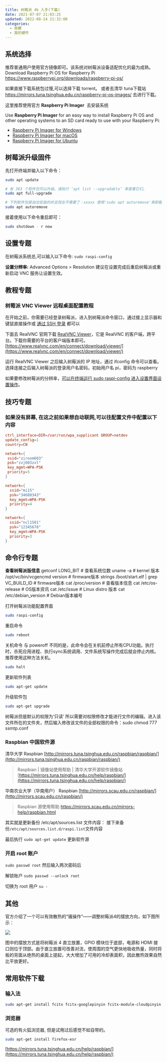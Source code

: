 ```yaml
---
title: 树莓派 4b 入手(下篇)
date: 2021-07-07 21:03:25
updated: 2022-08-14 21:32:00
categories:
  - 收藏
  - 我的硬件
---
```


## 系统选择

推荐普通用户使用官方镜像即可。该系统对树莓派设备适配优化的最为成熟。
Download Raspberry Pi OS for Raspberry Pi
<https://www.raspberrypi.org/downloads/raspberry-pi-os/>

如果直接下载系统包过慢,可以选择下载 torrent。
或者去清华 tuna下载站
<https://mirrors.tuna.tsinghua.edu.cn/raspberry-pi-os-images/> 去进行下载。

这里推荐使用官方 **Raspberry Pi Imager**  去安装系统

Use **Raspberry Pi Imager** for an easy way to install Raspberry Pi OS and other operating systems to an SD card ready to use with your Raspberry Pi:

* [Raspberry Pi Imager for Windows](https://downloads.raspberrypi.org/imager/imager_1.4.exe)
* [Raspberry Pi Imager for macOS](https://downloads.raspberrypi.org/imager/imager_1.4.dmg)
* [Raspberry Pi Imager for Ubuntu](https://downloads.raspberrypi.org/imager/imager_1.4_amd64.deb)

## 树莓派升级固件

先打开终端并输入以下命令：

```sh
sudo apt update

# 有 363 个软件包可以升级。请执行 ‘apt list --upgradable’ 来查看它们。
sudo apt full-upgrade

# 下列软件包是自动安装的并且现在不需要了：xxxxx 使用'sudo apt autoremove'来卸载它(它们)。
sudo apt autoremove
```

接着使用以下命令重启即可：

```sh
sudo shutdown - r now
```

## 设置专题

在树莓派系统总,可以输入以下命令:
`sudo raspi-config`

**设置分辨率:**
Advanced Options > Resolution
建议在设置完成后重启树莓派或重新启动 VNC 服务让设置生效。

## 教程专题

### 树莓派 VNC Viewer 远程桌面配置教程

在开始之前，你需要已经登录树莓派，进入到树莓派命令窗口，通过接上显示器和键鼠直接操作或 [通过 SSH 登录](http://shumeipai.nxez.com/2013/09/07/using-putty-to-log-in-to-the-raspberry-pie.html) 都可以

下面去 RealVNC 官网下载 [RealVNC Viewer](https://www.realvnc.com/en/connect/download/viewer/)，它是 RealVNC 的客户端，跨平台。下载你需要的平台的客户端版本即可。
[https://www.realvnc.com/en/connect/download/viewer/](https://www.realvnc.com/en/connect/download/viewer/)

运行 RealVNC Viewer 之后输入树莓派的 IP 地址，通过 ifconfig 命令可以查看。选择连接之后输入树莓派的登录用户名密码，初始用户名 pi，密码为 raspberry

如果要修改树莓派的分辨率，[可以在终端运行 sudo raspi-config 进入设置界面设置操作](http://shumeipai.nxez.com/2019/07/08/set-the-resolution-of-the-raspberry-pi-vnc.html)。

## 技巧专题

### 如果没有屏幕, 在这之前如果想自动联网,可以往配置文件中配置以下内容

```conf
ctrl_interface=DIR=/var/run/wpa_supplicant GROUP=netdev
update_config=1
country=CN

network={
 ssid="ziroom603"
 psk="zxj603zxl"
 key_mgmt=WPA-PSK
 priority=5
}

network={
  ssid="mi15"
  psk="34680343"
  key_mgmt=WPA-PSK
  priority=4
}

network={
  ssid="ncl1501"
  psk="12345678"
  key_mgmt=WPA-PSK
  priority=3
}
```

## 命令行专题

**查看树莓派版信息**
getconf LONG_BIT        # 查看系统位数
uname -a            # kernel 版本
/opt/vc/bin/vcgencmd  version   # firmware版本
strings /boot/start.elf  |  grep VC_BUILD_ID    # firmware版本
cat /proc/version       # 查看版本信息
cat /etc/os-release     # OS版本资讯
cat /etc/issue          # Linux distro 版本
cat /etc/debian_version     # Debian版本编号

打开树莓派功能配置界面

```sh
sudo raspi-config
```

重启命令

```sh
sudo reboot
```

关机命令
与 poweroff 不同的是，此命令会在关机前停止所有CPU功能。执行时，杀死应用进程、执行sync系统调用、文件系统写操作完成后就会停止内核。推荐使用这种方法关机。

```sh
sudo halt
```

更新软件列表

```sh
sudo apt-get update
```

升级软件包

```sh
sudo apt-get upgrade
```

树莓派但是默认的权限为‘只读’
所以需要对权限修改才能进行文件的编辑。进入该文件所在的文件夹，然后输入修改该文件的全部权限的命令：sudo chmod 777 ssmtp.conf

### Raspbian 中国软件源

清华大学
Raspbian [http://mirrors.tuna.tsinghua.edu.cn/raspbian/raspbian/](http://mirrors.tuna.tsinghua.edu.cn/raspbian/raspbian/)

> Raspbian | 镜像站使用帮助 | 清华大学开源软件镜像站
[https://mirrors.tuna.tsinghua.edu.cn/help/raspbian/](https://mirrors.tuna.tsinghua.edu.cn/help/raspbian/)

华南农业大学（华南用户）
Raspbian [http://mirrors.scau.edu.cn/raspbian/](http://mirrors.scau.edu.cn/raspbian/)

> Raspbian 源使用帮助 https://mirrors.scau.edu.cn/mirrors-help/raspbian.html

其实就是更新备份 /etc/apt/sources.list 文件内容：
接下来备份` /etc/apt/sources.list.d/raspi.list `文件内容

最后执行 `sudo apt-get update` 更新软件源

### 开启 root 账户

`sudo passwd root`
然后输入两次密码后

解锁账户
`sudo passwd --unlock root`

切换为 root 用户 `su -`

## 其他

官方介绍了一个可以有效散热的“骚操作”——调整树莓派4的摆放方向，如下图所示：

![](/images/收藏-我的硬件/树莓派/%E6%95%A3%E7%83%AD.png)

图中的摆放方式是将树莓派 4 直立放置，GPIO 模块位于底部，电源和 HDMI 接口则位于顶部。由于直立放置可改善对流，使周围的空气更快地吸收热量，同时将板的背面从绝热的桌面上提起，大大增加了可用的冷却表面积，因此散热效果自然比平放更好。

## 常用软件下载

### 输入法

```sh
sudo apt-get install fcitx fcitx-googlepinyin fcitx-module-cloudpinyin fcitx-sunpinyin
```

### 浏览器

可选的有火狐浏览器, 但是试用过后感觉不如自带的。

```sh
sudo apt-get install firefox-esr
```

[https://mirrors.tuna.tsinghua.edu.cn/help/raspbian/](https://mirrors.tuna.tsinghua.edu.cn/help/raspbian/)
